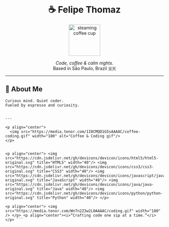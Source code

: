 <h1 align="center">☕ Felipe Thomaz</h1>

<p align="center">
  <img src="https://i.imgur.com/bOBBNSp.gif" width="100" alt="steaming coffee cup"/>
</p>

<p align="center">
  <i>Code, coffee & calm nights.</i><br>
  Based in São Paulo, Brazil 🇧🇷
</p>

---

## 🧠 About Me

```text
Curious mind. Quiet coder.
Fueled by espresso and curiosity.


---

<p align="center">
  <img src="https://media.tenor.com/1I0CMQD1G5sAAAAC/coffee-coding.gif" width="180" alt="Coffee & Coding gif"/>
</p>


<p align="center"> <img src="https://cdn.jsdelivr.net/gh/devicons/devicon/icons/html5/html5-original.svg" title="HTML5" width="40"/> <img src="https://cdn.jsdelivr.net/gh/devicons/devicon/icons/css3/css3-original.svg" title="CSS3" width="40"/> <img src="https://cdn.jsdelivr.net/gh/devicons/devicon/icons/javascript/javascript-original.svg" title="JavaScript" width="40"/> <img src="https://cdn.jsdelivr.net/gh/devicons/devicon/icons/java/java-original.svg" title="Java" width="40"/> <img src="https://cdn.jsdelivr.net/gh/devicons/devicon/icons/python/python-original.svg" title="Python" width="40"/> </p>

<p align="center"> <img src="https://media.tenor.com/WnTn2Z3w2L0AAAAC/coding.gif" width="180" /> </p> <p align="center"><i>“Crafting code one sip at a time.”</i></p> ```
